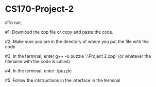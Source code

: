 # CS170-Project-2

#To run,

#1. Download the cpp file or copy and paste the code.

#2. Make sure you are in the directory of where you put the file with the code

#3. In the terminal, enter g++ -o puzzle '.\Project 2.cpp' (or whatever the filename with the code is called)

#4. In the terminal, enter ./puzzle

#5. Follow the intstructions in the interface in the terminal
